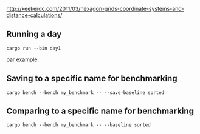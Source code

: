 http://keekerdc.com/2011/03/hexagon-grids-coordinate-systems-and-distance-calculations/

## Running a day
```
cargo run --bin day1
```
par example.

## Saving to a specific name for benchmarking
```
cargo bench --bench my_benchmark -- --save-baseline sorted
```

## Comparing to a specific name for benchmarking
```
cargo bench --bench my_benchmark -- --baseline sorted
```